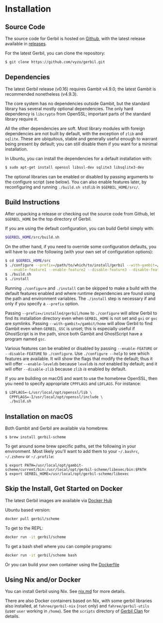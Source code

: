 # Installation

## Source Code
The source code for Gerbil is hosted on [Github](https://github.com/vyzo/gerbil),
with the latest release available in [releases](https://github.com/vyzo/gerbil/releases).

For the latest Gerbil, you can clone the repository:
```bash
$ git clone https://github.com/vyzo/gerbil.git
```

## Dependencies

The latest Gerbil release (v0.16) requires Gambit v4.9.0;
the latest Gambit is recommended nonetheless (v4.9.3).

The core system has no dependencies outside Gambit, but the standard
library has several mostly optional dependencies. The only hard dependency
is `libcrypto` from OpenSSL; important parts of the standard library
require it.

All the other dependencies are soft.
Most library modules with foreign dependencies are not built by default,
with the exception of `zlib` and `sqlite`. These are ubiquitous, stable
and generally useful enough to warrant being present by default;
you can still disable them if you want for a minimal installation.

In Ubuntu, you can install the dependencies for a default installation with:

```bash
$ sudo apt-get install openssl libssl-dev sqlite3 libsqlite3-dev
```

The optional libraries can be enabled or disabled by passing arguments
to the configure script (see below).  You can also enable features
later, by reconfiguring and running `./build.sh stdlib` in
`$GERBIL_HOME/src/`.


## Build Instructions
After unpacking a release or checking out the source code from Github, let
`$GERBIL_HOME` be the top directory of Gerbil.

If you are using the default configuration, you can build Gerbil simply with:
```bash
$GERBIL_HOME/src/build.sh
```

On the other hand, if you need to override some configuration defaults,
you will have to use the following (with your own set of configuration options):
```bash
$ cd $GERBIL_HOME/src
$ ./configure --prefix=/path/to/which/to/install/gerbil --with-gambit=/path/to/installed/gambit \
  --enable-feature1 --enable-feature2 --disable-feature3 --disable-feature4 --enable-feature5
$ ./build.sh
$ ./install
```

Running `./configure` and `./install` can be skipped
to make a build with the default features enabled and
where runtime dependencies are found using the path and environment variables.
The `./install` step is necessary if and only if you specify a `--prefix` option.

Passing `--prefix=/installed/gerbil/home` to `./configure`
will allow Gerbil to find its installation directory
even when `GERBIL_HOME` is not set and `gxi` or `gxc` are symlinks.
Passing `--with-gambit=/gambit/home` will allow Gerbil to find Gambit even
when `GERBIL_GSC` is unset; this is especially useful if GhostScript is in the
path, since both Gambit and GhostScript have a program named `gsc`.

Various features can be enabled or disabled by passing `--enable-FEATURE` or
`--disable-FEATURE` to `./configure`.  Use `./configure --help` to see which
features are available. It will show the flags that modify the default; thus
it will offer `--enable-leveldb` because `leveldb` is *not* enabled by default;
and it will offer `--disable-zlib` because `zlib` *is* enabled by default.

If you are building on macOS and want to use the homebrew OpenSSL,
then you need to specify appropriate `CPPFLAGS` and `LDFLAGS`.
For instance:
```bash
$ LDFLAGS=-L/usr/local/opt/openssl/lib \
  CPPFLAGS=-I/usr/local/opt/openssl/include \
  ./build.sh
```

## Installation on macOS
Both Gambit and Gerbil are available via homebrew.
```
$ brew install gerbil-scheme
```

To get around some brew specific paths, set the following in your environment.
Most likely you'll want to add them to your `~/.bashrc`, `~/.zshenv` or `~/.profile`:
```
$ export PATH=/usr/local/opt/gambit-scheme/current/bin:/usr/local/opt/gerbil-scheme/libexec/bin:$PATH
$ export GERBIL_HOME=/usr/local/opt/gerbil-scheme/libexec
```

## Skip the Install, Get Started on Docker

The latest Gerbil images are available via [Docker Hub](https://hub.docker.com/u/gerbil)

Ubuntu based version:
```bash
docker pull gerbil/scheme
```

To get to the REPL:
```bash
docker run -it gerbil/scheme
```

To get a bash shell where you can compile programs:
```bash
docker run -it gerbil/scheme bash
```

Or you can build your own container using the [Dockerfile](https://github.com/vyzo/gerbil/blob/master/Dockerfile)

## Using Nix and/or Docker

You can install Gerbil using Nix. See [nix.md](nix.md) for more details.

There are also Docker containers based on Nix, with some gerbil libraries also installed,
at `fahree/gerbil-nix` (`root` only) and `fahree/gerbil-utils` (user `user` working in `/home`).
See the `scripts` directory of [Gerbil Clan](https://github.com/fare/gerbil-utils) for details.
